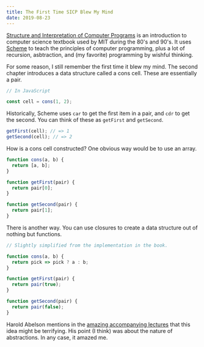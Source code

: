 ```yaml
---
title: The First Time SICP Blew My Mind
date: 2019-08-23
---
```


[Structure and Interpretation of Computer Programs](https://mitpress.mit.edu/sites/default/files/sicp/index.html) is an introduction to computer science textbook used by MIT during the 80's and 90's. It uses [Scheme](https://en.wikipedia.org/wiki/Scheme_%28programming_language%29) to teach the principles of computer programming, plus a lot of recursion, asbtraction, and (my favorite) programming by wishful thinking.

For some reason, I still remember the first time it blew my mind. The second chapter introduces a data structure called a cons cell. These are essentially a pair.

```js
// In JavaScript

const cell = cons(1, 2);
```

Historically, Scheme uses `car` to get the first item in a pair, and `cdr` to get the second. You can think of these as `getFirst` and `getSecond`.

```js
getFirst(cell); // => 1
getSecond(cell); // => 2
```

How is a cons cell constructed? One obvious way would be to use an array.

```js
function cons(a, b) {
  return [a, b];
}

function getFirst(pair) {
  return pair[0];
}

function getSecond(pair) {
  return pair[1];
}
```

There is another way. You can use closures to create a data structure out of nothing but functions.

```js
// Slightly simplified from the implementation in the book.

function cons(a, b) {
  return pick => pick ? a : b;
}

function getFirst(pair) {
  return pair(true);
}

function getSecond(pair) {
  return pair(false);
}
```

Harold Abelson mentions in the [amazing accompanying lectures](https://www.youtube.com/watch?v=ymsbTVLbyN4&list=PLE18841CABEA24090&index=24) that this idea might be terrifying. His point (I think) was about the nature of abstractions. In any case, it amazed me.
